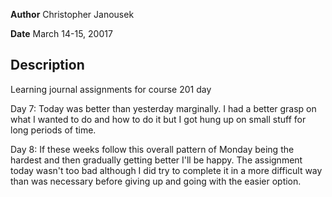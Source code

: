 **Author** Christopher Janousek

**Date** March 14-15, 20017

## Description
Learning journal assignments for course 201 day

Day 7: Today was better than yesterday marginally. I had a better grasp on what I wanted to do and how to do it but I got hung up on small stuff for long periods of time.

Day 8: If these weeks follow this overall pattern of Monday being the hardest and then gradually getting better I'll be happy. The assignment today wasn't too bad although I did try to complete it in a more difficult way than was necessary before giving up and going with the easier option.
